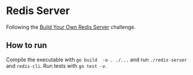 # Redis Server

Following the [Build Your Own Redis Server](https://codingchallenges.fyi/challenges/challenge-redis/) challenge.

## How to run

Compile the executable with `go build  -o . ./...` and run `./redis-server` and `redis-cli`. Run tests with `go test -v`.

